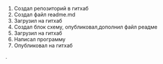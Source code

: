 1. Создал репозиторий в гитхаб
2. Создал файл readme.md
3. Загрузил на гитхаб
4. Создал блок схему, опубликовал,дополнил файл реадме
5. Загрузил на гитхаб
6. Написал программу
7. Опубликовал  на гитхаб



.
